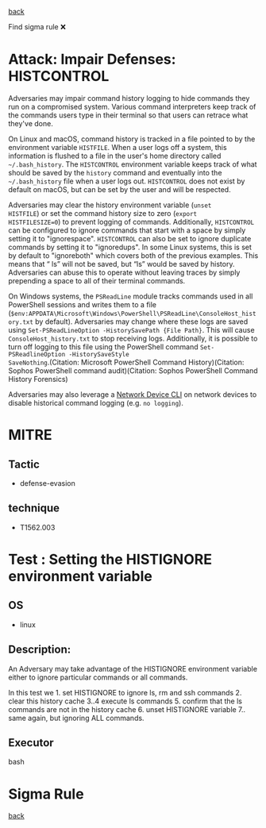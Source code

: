 
[back](../index.md)

Find sigma rule :x: 

# Attack: Impair Defenses: HISTCONTROL 

Adversaries may impair command history logging to hide commands they run on a compromised system. Various command interpreters keep track of the commands users type in their terminal so that users can retrace what they've done. 

On Linux and macOS, command history is tracked in a file pointed to by the environment variable <code>HISTFILE</code>. When a user logs off a system, this information is flushed to a file in the user's home directory called <code>~/.bash_history</code>. The <code>HISTCONTROL</code> environment variable keeps track of what should be saved by the <code>history</code> command and eventually into the <code>~/.bash_history</code> file when a user logs out. <code>HISTCONTROL</code> does not exist by default on macOS, but can be set by the user and will be respected.

Adversaries may clear the history environment variable (<code>unset HISTFILE</code>) or set the command history size to zero (<code>export HISTFILESIZE=0</code>) to prevent logging of commands. Additionally, <code>HISTCONTROL</code> can be configured to ignore commands that start with a space by simply setting it to "ignorespace". <code>HISTCONTROL</code> can also be set to ignore duplicate commands by setting it to "ignoredups". In some Linux systems, this is set by default to "ignoreboth" which covers both of the previous examples. This means that “ ls” will not be saved, but “ls” would be saved by history. Adversaries can abuse this to operate without leaving traces by simply prepending a space to all of their terminal commands. 

On Windows systems, the <code>PSReadLine</code> module tracks commands used in all PowerShell sessions and writes them to a file (<code>$env:APPDATA\Microsoft\Windows\PowerShell\PSReadLine\ConsoleHost_history.txt</code> by default). Adversaries may change where these logs are saved using <code>Set-PSReadLineOption -HistorySavePath {File Path}</code>. This will cause <code>ConsoleHost_history.txt</code> to stop receiving logs. Additionally, it is possible to turn off logging to this file using the PowerShell command <code>Set-PSReadlineOption -HistorySaveStyle SaveNothing</code>.(Citation: Microsoft PowerShell Command History)(Citation: Sophos PowerShell command audit)(Citation: Sophos PowerShell Command History Forensics)

Adversaries may also leverage a [Network Device CLI](https://attack.mitre.org/techniques/T1059/008) on network devices to disable historical command logging (e.g. <code>no logging</code>).

# MITRE
## Tactic
  - defense-evasion


## technique
  - T1562.003


# Test : Setting the HISTIGNORE environment variable
## OS
  - linux


## Description:
An Adversary may take advantage of the HISTIGNORE environment variable either to ignore particular commands or all commands. 

In this test we 1. set HISTIGNORE to ignore ls, rm and ssh commands 2. clear this history cache 3..4 execute ls commands 5. confirm that the ls commands are not in the history cache 6. unset HISTIGNORE variable 7.. same again, but ignoring ALL commands.


## Executor
bash

# Sigma Rule


[back](../index.md)
